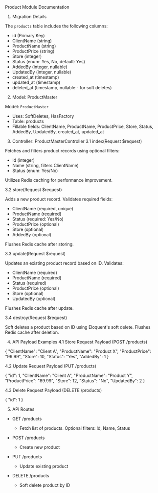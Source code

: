 Product Module Documentation
1. Migration Details

The `products` table includes the following columns:
- id (Primary Key)
- ClientName (string)
- ProductName (string)
- ProductPrice (string)
- Store (integer)
- Status (enum: Yes, No, default: Yes)
- AddedBy (integer, nullable)
- UpdatedBy (integer, nullable)
- created_at (timestamp)
- updated_at (timestamp)
- deleted_at (timestamp, nullable - for soft deletes)

2. Model: ProductMaster

Model: `ProductMaster`
- Uses: SoftDeletes, HasFactory
- Table: products
- Fillable fields: ClientName, ProductName, ProductPrice, Store, Status, AddedBy, UpdatedBy, created_at, updated_at

3. Controller: ProductMasterController
3.1 index(Request $request)

Fetches and filters product records using optional filters:
- Id (integer)
- Name (string, filters ClientName)
- Status (enum: Yes/No)

Utilizes Redis caching for performance improvement.

3.2 store(Request $request)

Adds a new product record. Validates required fields:
- ClientName (required, unique)
- ProductName (required)
- Status (required: Yes/No)
- ProductPrice (optional)
- Store (optional)
- AddedBy (optional)

Flushes Redis cache after storing.

3.3 update(Request $request)

Updates an existing product record based on ID. Validates:
- ClientName (required)
- ProductName (required)
- Status (required)
- ProductPrice (optional)
- Store (optional)
- UpdatedBy (optional)

Flushes Redis cache after update.

3.4 destroy(Request $request)

Soft deletes a product based on ID using Eloquent's soft delete.
Flushes Redis cache after deletion.

4. API Payload Examples
4.1 Store Request Payload (POST /products)

{
  "ClientName": "Client A",
  "ProductName": "Product X",
  "ProductPrice": "99.99",
  "Store": 10,
  "Status": "Yes",
  "AddedBy": 1
}

4.2 Update Request Payload (PUT /products)

{
  "id": 1,
  "ClientName": "Client A",
  "ProductName": "Product Y",
  "ProductPrice": "89.99",
  "Store": 12,
  "Status": "No",
  "UpdatedBy": 2
}

4.3 Delete Request Payload (DELETE /products)

{
  "id": 1
}

5. API Routes

- GET /products
  - Fetch list of products. Optional filters: Id, Name, Status

- POST /products
  - Create new product

- PUT /products
  - Update existing product

- DELETE /products
  - Soft delete product by ID

